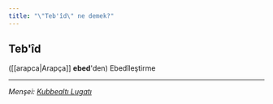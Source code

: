 ```yaml
---
title: "\"Teb'îd\" ne demek?"
---
```


## Teb'îd
([[arapca|Arapça]] **ebed**'den) Ebedîleştirme

---
*Menşei: [Kubbealtı Lugatı](https://www.lugatim.com/s/Teb'îd)*